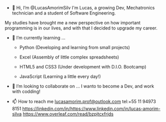 - 👋 Hi, I’m @LucasAmorimSilv
    I'm Lucas, a growing Dev, Mechatronics technician and a student of Software Engineering.

My studies have brought me a new perspective on how important programming is in our lives, and with that I decided to upgrade my career.
  
- 🌱 I’m currently learning ...
    - Python (Developing and learning from small projects)

    - Excel (Assembly of little complex spreadsheets)

    - HTML5 and CSS3 (Under development with D.I.O. Bootcamp)

    - JavaScript (Learning a little every day!)

- 💞️ I’m looking to collaborate on ...
     I wanto to become a Dev, and work with codding!
     
- 📫 How to reach me
     lucasamorim.prof@outlook.com
     tel:+55 11 94973 8151
     https://linkedin.com/in/https://www.linkedin.com/in/lucas-amorim-silva
     https://www.overleaf.com/read/bzpjtcxfrjds

<!---
LucasAmorimSilv/LucasAmorimSilv is a ✨ special ✨ repository because its `README.md` (this file) appears on your GitHub profile.
You can click the Preview link to take a look at your changes.
--->
